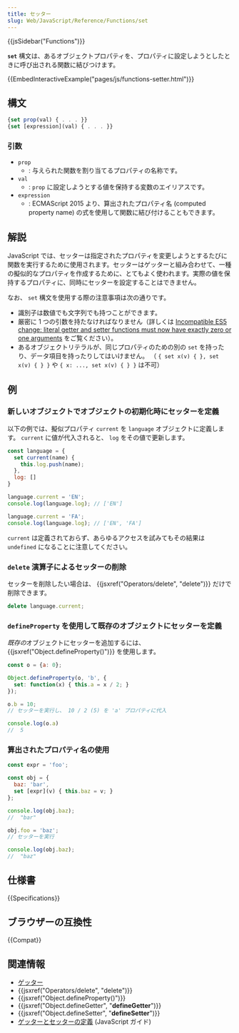 ```yaml
---
title: セッター
slug: Web/JavaScript/Reference/Functions/set
---
```

{{jsSidebar("Functions")}}

**`set`** 構文は、あるオブジェクトプロパティを、プロパティに設定しようとしたときに呼び出される関数に結びつけます。

{{EmbedInteractiveExample("pages/js/functions-setter.html")}}

## 構文

```js
{set prop(val) { . . . }}
{set [expression](val) { . . . }}
```

### 引数

- `prop`
  - : 与えられた関数を割り当てるプロパティの名称です。
- `val`
  - : `prop` に設定しようとする値を保持する変数のエイリアスです。
- `expression`
  - : ECMAScript 2015 より、算出されたプロパティ名 (computed property name) の式を使用して関数に結び付けることもできます。

## 解説

JavaScript では、セッターは指定されたプロパティを変更しようとするたびに関数を実行するために使用されます。セッターはゲッターと組み合わせて、一種の擬似的なプロパティを作成するために、とてもよく使われます。実際の値を保持するプロパティに、同時にセッターを設定することはできません。

なお、 `set` 構文を使用する際の注意事項は次の通りです。

- 識別子は数値でも文字列でも持つことができます。
- 厳密に 1 つの引数を持たなければなりません（詳しくは [Incompatible ES5 change: literal getter and setter functions must now have exactly zero or one arguments](https://whereswalden.com/2010/08/22/incompatible-es5-change-literal-getter-and-setter-functions-must-now-have-exactly-zero-or-one-arguments/) をご覧ください）。
- あるオブジェクトリテラルが、同じプロパティのための別の `set` を持ったり、データ項目を持ったりしてはいけません。
  （ `{ set x(v) { }, set x(v) { } }` や `{ x: ..., set x(v) { } }` は不可）

## 例

### 新しいオブジェクトでオブジェクトの初期化時にセッターを定義

以下の例では、擬似プロパティ `current` を `language` オブジェクトに定義します。 `current` に値が代入されると、 `log` をその値で更新します。

```js
const language = {
  set current(name) {
    this.log.push(name);
  },
  log: []
}

language.current = 'EN';
console.log(language.log); // ['EN']

language.current = 'FA';
console.log(language.log); // ['EN', 'FA']
```

`current` は定義されておらず、あらゆるアクセスを試みてもその結果は `undefined` になることに注意してください。

### `delete` 演算子によるセッターの削除

セッターを削除したい場合は、 {{jsxref("Operators/delete", "delete")}} だけで削除できます。

```js
delete language.current;
```

### `defineProperty` を使用して既存のオブジェクトにセッターを定義

*既存の*オブジェクトにセッターを追加するには、 {{jsxref("Object.defineProperty()")}} を使用します。

```js
const o = {a: 0};

Object.defineProperty(o, 'b', {
  set: function(x) { this.a = x / 2; }
});

o.b = 10;
// セッターを実行し、 10 / 2 (5) を 'a' プロパティに代入

console.log(o.a)
//  5
```

### 算出されたプロパティ名の使用

```js
const expr = 'foo';

const obj = {
  baz: 'bar',
  set [expr](v) { this.baz = v; }
};

console.log(obj.baz);
//  "bar"

obj.foo = 'baz';
// セッターを実行

console.log(obj.baz);
//  "baz"
```

## 仕様書

{{Specifications}}

## ブラウザーの互換性

{{Compat}}

## 関連情報

- [ゲッター](/ja/docs/Web/JavaScript/Reference/Functions/get)
- {{jsxref("Operators/delete", "delete")}}
- {{jsxref("Object.defineProperty()")}}
- {{jsxref("Object.defineGetter", "__defineGetter__")}}
- {{jsxref("Object.defineSetter", "__defineSetter__")}}
- [ゲッターとセッターの定義](/ja/docs/Web/JavaScript/Guide/Working_with_Objects#defining_getters_and_setters) (JavaScript ガイド)
